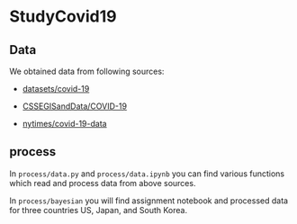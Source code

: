 # StudyCovid19

## Data
We obtained data from following sources:

- [datasets/covid-19](https://github.com/datasets/covid-19)

- [CSSEGISandData/COVID-19](https://github.com/CSSEGISandData/COVID-19)

- [nytimes/covid-19-data](https://github.com/nytimes/covid-19-data)


## process

In `process/data.py` and `process/data.ipynb` you can find various functions which read and process data from above sources.

In `process/bayesian` you will find assignment notebook and processed data for three countries US, Japan, and South Korea.

